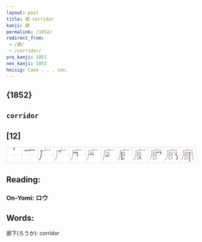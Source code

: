 ```yaml
---
layout: post
title: 廊 corridor
kanji: 廊
permalink: /1852/
redirect_from:
 - /廊/
 - /corridor/
pre_kanji: 1851
nex_kanji: 1853
heisig: Cave . . . son.
---
```


## {1852}

## `corridor`

## [12]

<div class="stroke"><img src="../images/E5BB8A.png" /></div>

## Reading:

### On-Yomi: ロウ

## Words:

廊下(ろうか): corridor
